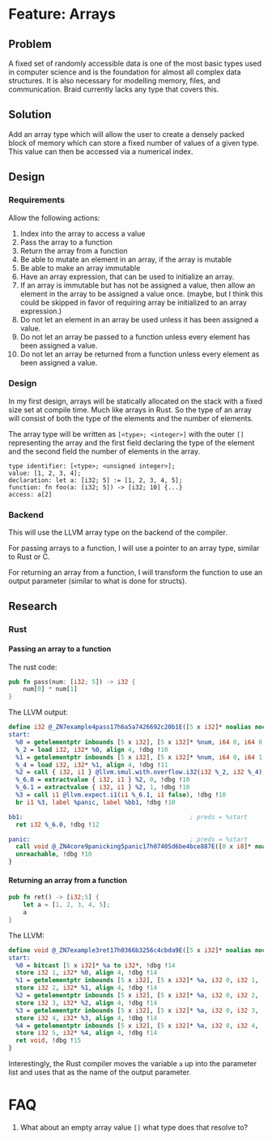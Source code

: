 # Feature: Arrays
## Problem
A fixed set of randomly accessible data is one of the most basic types used in computer science
and is the foundation for almost all complex data structures.  It is also necessary for modelling
memory, files, and communication. Braid currently lacks any type that covers this.

## Solution
Add an array type which will allow the user to create a densely packed block of memory which can
store a fixed number of values of a given type. This value can then be accessed via a numerical
index.

## Design
### Requirements
Allow the following actions:
1.   Index into the array to access a value
1.   Pass the array to a function
1.   Return the array from a function
1.   Be able to mutate an element in an array, if the array is mutable
1.   Be able to make an array immutable
1.   Have an array expression, that can be used to initialize an array.
1.   If an array is immutable but has not be assigned a value, then allow an element in the array to be assigned a value once. (maybe, but I think this could be skipped in favor of requiring array be initialized to an array expression.)
1.   Do not let an element in an array be used unless it has been assigned a value.
1.   Do not let an array be passed to a function unless every element has been assigned a value.
1.   Do not let an array be returned from a function unless every element as been assigned a value.

### Design
In my first design, arrays will be statically allocated on the stack with a fixed size set at
compile time.  Much like arrays in Rust. So the type of an array will consist of both the type of the
elements and the number of elements.

The array type will be written as `[<type>; <integer>]` with the outer `[]` representing the array and
the first field declaring the type of the element and the second field the number of elements
in the array.

```
type identifier: [<type>; <unsigned integer>];
value: [1, 2, 3, 4];
declaration: let a: [i32; 5] := [1, 2, 3, 4, 5];
function: fn foo(a: [i32; 5]) -> [i32; 10] {...}
access: a[2]
```

### Backend
This will use the LLVM array type on the backend of the compiler.

For passing arrays to a function, I will use a pointer to an array type, similar to Rust or C.

For returning an array from a function, I will transform the function to use an output parameter (similar
to what is done for structs).

## Research
### Rust
#### Passing an array to a function
The rust code:
```rust
pub fn pass(num: [i32; 5]) -> i32 {
    num[0] * num[1]
}
```

The LLVM output:
```llvm
define i32 @_ZN7example4pass17h6a5a7426692c20b1E([5 x i32]* noalias nocapture dereferenceable(20) %num) unnamed_addr #0 !dbg !6 {
start:
  %0 = getelementptr inbounds [5 x i32], [5 x i32]* %num, i64 0, i64 0, !dbg !10
  %_2 = load i32, i32* %0, align 4, !dbg !10
  %1 = getelementptr inbounds [5 x i32], [5 x i32]* %num, i64 0, i64 1, !dbg !11
  %_4 = load i32, i32* %1, align 4, !dbg !11
  %2 = call { i32, i1 } @llvm.smul.with.overflow.i32(i32 %_2, i32 %_4), !dbg !10
  %_6.0 = extractvalue { i32, i1 } %2, 0, !dbg !10
  %_6.1 = extractvalue { i32, i1 } %2, 1, !dbg !10
  %3 = call i1 @llvm.expect.i1(i1 %_6.1, i1 false), !dbg !10
  br i1 %3, label %panic, label %bb1, !dbg !10

bb1:                                              ; preds = %start
  ret i32 %_6.0, !dbg !12

panic:                                            ; preds = %start
  call void @_ZN4core9panicking5panic17h07405d6be4bce887E([0 x i8]* noalias nonnull readonly align 1 bitcast ([33 x i8]* @str.0 to [0 x i8]*), i64 33, %"std::panic::Location"* noalias readonly align 8 dereferenceable(24) bitcast (<{ i8*, [16 x i8] }>* @alloc5 to %"std::panic::Location"*)), !dbg !10
  unreachable, !dbg !10
}
```

#### Returning an array from a function
```rust
pub fn ret() -> [i32;5] {
    let a = [1, 2, 3, 4, 5];
    a
}
```

The LLVM:
```llvm
define void @_ZN7example3ret17h0366b3256c4cbda9E([5 x i32]* noalias nocapture sret dereferenceable(20) %a) unnamed_addr #0 !dbg !13 {
start:
  %0 = bitcast [5 x i32]* %a to i32*, !dbg !14
  store i32 1, i32* %0, align 4, !dbg !14
  %1 = getelementptr inbounds [5 x i32], [5 x i32]* %a, i32 0, i32 1, !dbg !14
  store i32 2, i32* %1, align 4, !dbg !14
  %2 = getelementptr inbounds [5 x i32], [5 x i32]* %a, i32 0, i32 2, !dbg !14
  store i32 3, i32* %2, align 4, !dbg !14
  %3 = getelementptr inbounds [5 x i32], [5 x i32]* %a, i32 0, i32 3, !dbg !14
  store i32 4, i32* %3, align 4, !dbg !14
  %4 = getelementptr inbounds [5 x i32], [5 x i32]* %a, i32 0, i32 4, !dbg !14
  store i32 5, i32* %4, align 4, !dbg !14
  ret void, !dbg !15
}
```
Interestingly, the Rust compiler moves the variable `a` up into the parameter list and uses that as
the name of the output parameter.

# FAQ
1. What about an empty array value `[]` what type does that resolve to?
